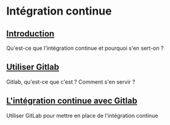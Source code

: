 # Intégration continue

## [Introduction](1-intro.md)

Qu'est-ce que l'intégration continue et pourquoi s'en sert-on ?

## [Utiliser Gitlab](2-gitlab.md)

Gitlab, qu'est-ce que c'est ? Comment s'en servir ?

## [L'intégration continue avec Gitlab](3-integration_continue.md)

Utiliser GitLab pour mettre en place de l'intégration continue 